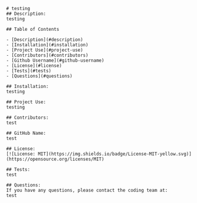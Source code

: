 
    # testing 
    ## Description:
    testing
    
    ## Table of Contents
  
    - [Description](#description)
    - [Installation](#installation)
    - [Project Use](#project-use)
    - [Contributors](#contributors)
    - [Github Username](#github-username)
    - [License](#license)
    - [Tests](#tests)
    - [Questions](#questions)
    
    ## Installation:
    testing
    
    ## Project Use:
    testing
    
    ## Contributors:
    test
    
    ## GitHub Name:
    test
    
    ## License:
    [![License: MIT](https://img.shields.io/badge/License-MIT-yellow.svg)](https://opensource.org/licenses/MIT)
    
    ## Tests:
    test
    
    ## Questions:
    If you have any questions, please contact the coding team at: 
    test
  
  